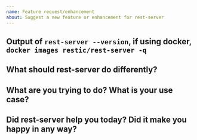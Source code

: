 ```yaml
---
name: Feature request/enhancement
about: Suggest a new feature or enhancement for rest-server
---
```



<!--
Welcome! - We kindly ask that you:

  1. Fill out the issue template below - not doing so needs a good reason.
  2. Use the forum if you have a question rather than a bug or feature request.

The forum is at: https://forum.restic.net

The forum is a better place for questions about rest-server or general suggestions
and topics, e.g. usage or documentation questions! This issue tracker is mainly
for tracking bugs and feature requests directly relating to the development of
the software itself, rather than the project.

Thanks for understanding, and for contributing to the project!
-->


Output of `rest-server --version`, if using docker, `docker images restic/rest-server -q`
---------------------------------

<!--
Please add the version of rest-server you're currently using here, this helps us
later to see what has changed in rest-server when we revisit this issue after some
time.
-->


What should rest-server do differently?
---------------------------------------

<!--
Please describe the feature you'd like to see added or changed here.
-->


What are you trying to do? What is your use case?
-------------------------------------------------

<!--
This section should contain a brief description what you're trying to do, which
would be possible after implementing the new feature.
-->


Did rest-server help you today? Did it make you happy in any way?
-----------------------------------------------------------------

<!--
Answering this question is not required, but if you have anything positive to share, please do so here!
Sometimes we get tired of reading bug reports all day and a little positive end note does wonders.
Idea by Joey Hess, https://joeyh.name/blog/entry/two_holiday_stories/
-->
